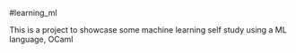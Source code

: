 #learning_ml

This is a project to showcase some machine learning self study using a ML language, OCaml
